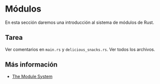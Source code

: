 # Módulos

En esta sección daremos una introducción al sistema de módulos de Rust.

## Tarea

Ver comentarios en `main.rs` y `delicious_snacks.rs`. Ver todos los archivos.

## Más información

- [The Module System](https://doc.rust-lang.org/book/ch07-00-managing-growing-projects-with-packages-crates-and-modules.html)

